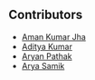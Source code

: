 ## Contributors

- [Aman Kumar Jha](https://github.com/amankumar6204)
- [Aditya Kumar](https://github.com/adraj48)
- [Aryan Pathak](https://github.com/AR8360)
- [Arya Samik](https://github.com/AryaSamik)
